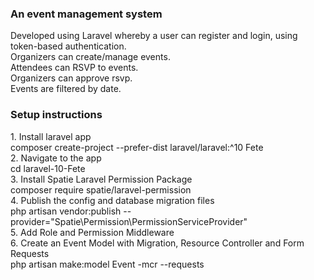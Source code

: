 <h3>An event management system </h3>
<p>Developed using Laravel whereby a user can register and login, using token-based authentication. <br>
Organizers can create/manage events.<br>
Attendees can RSVP to events.<br> 
Organizers can approve rsvp.<br>
Events are filtered by date.</p> 

<h3> Setup instructions</h3>
<p> 1. Install laravel app <br>composer create-project --prefer-dist laravel/laravel:^10 Fete <br>
2. Navigate to the app  <br> cd laravel-10-Fete<br>
3. Install Spatie Laravel Permission Package <br> composer require spatie/laravel-permission<br>
4. Publish the config and database migration files <br> php artisan vendor:publish --provider="Spatie\Permission\PermissionServiceProvider"<br>
5. Add Role and Permission Middleware<br>
6. Create an Event Model with Migration, Resource Controller and Form Requests <br> 
php artisan make:model Event -mcr --requests